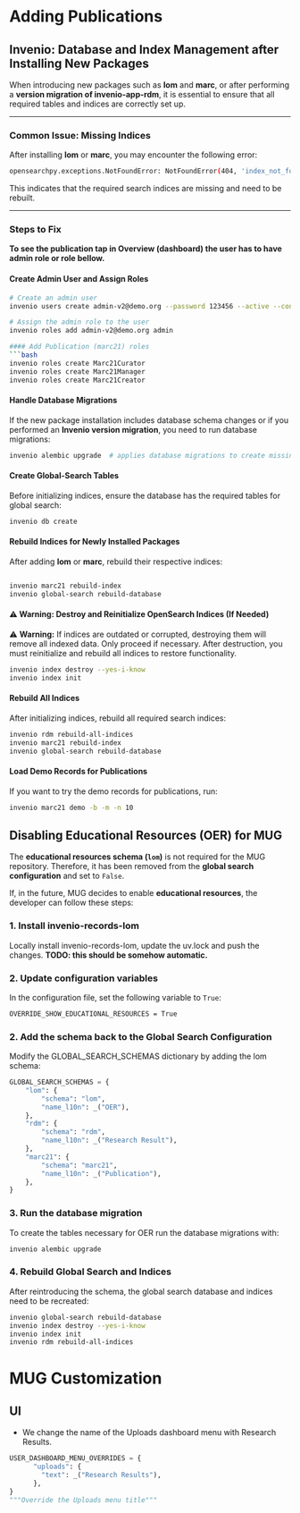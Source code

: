 # Adding Publications

## Invenio: Database and Index Management after Installing New Packages

When introducing new packages such as **lom** and **marc**, or after performing a **version migration of invenio-app-rdm**, it is essential to ensure that all required tables and indices are correctly set up.

---

### Common Issue: Missing Indices

After installing **lom** or **marc**, you may encounter the following error:

```bash
opensearchpy.exceptions.NotFoundError: NotFoundError(404, 'index_not_found_exception', 'no such index [instance-marc21records-marc21]', instance-marc21records-marc21, index_or_alias)
```

This indicates that the required search indices are missing and need to be rebuilt.

---

### Steps to Fix

**To see the publication tap in Overview (dashboard) the user has to have admin role or role bellow.**


#### **Create Admin User and Assign Roles**
```bash
# Create an admin user
invenio users create admin-v2@demo.org --password 123456 --active --confirm

# Assign the admin role to the user
invenio roles add admin-v2@demo.org admin

#### Add Publication (marc21) roles
```bash
invenio roles create Marc21Curator
invenio roles create Marc21Manager
invenio roles create Marc21Creator
```

#### **Handle Database Migrations**

If the new package installation includes database schema changes or if you performed an **Invenio version migration**, you need to run database migrations:

```bash
invenio alembic upgrade  # applies database migrations to create missing tables

```

#### **Create Global-Search Tables**

Before initializing indices, ensure the database has the required tables for global search:

```bash
invenio db create
```

#### **Rebuild Indices for Newly Installed Packages**

After adding **lom** or **marc**, rebuild their respective indices:

```bash

invenio marc21 rebuild-index
invenio global-search rebuild-database
```

#### ⚠️ **Warning: Destroy and Reinitialize OpenSearch Indices (If Needed)**

⚠️ **Warning:** If indices are outdated or corrupted, destroying them will remove all indexed data. Only proceed if necessary. After destruction, you must reinitialize and rebuild all indices to restore functionality.

```bash
invenio index destroy --yes-i-know
invenio index init
```

#### **Rebuild All Indices**

After initializing indices, rebuild all required search indices:

```bash
invenio rdm rebuild-all-indices
invenio marc21 rebuild-index
invenio global-search rebuild-database
```

#### **Load Demo Records for Publications**  
If you want to try the demo records for publications, run:  
```bash
invenio marc21 demo -b -m -n 10
```

## **Disabling Educational Resources (OER) for MUG**
The **educational resources schema (`lom`)** is not required for the MUG repository. Therefore, it has been removed from the **global search configuration** and set to `False`.  

If, in the future, MUG decides to enable **educational resources**, the developer can follow these steps:

### **1. Install invenio-records-lom**
Locally install invenio-records-lom, update the uv.lock and push the changes. **TODO: this should be somehow automatic.**

### **2. Update configuration variables**
In the configuration file, set the following variable to `True`:
```bash
OVERRIDE_SHOW_EDUCATIONAL_RESOURCES = True
```

### **2. Add the schema back to the Global Search Configuration**
Modify the GLOBAL_SEARCH_SCHEMAS dictionary by adding the lom schema:
```python
GLOBAL_SEARCH_SCHEMAS = {
    "lom": {
        "schema": "lom",
        "name_l10n": _("OER"),
    },
    "rdm": {
        "schema": "rdm",
        "name_l10n": _("Research Result"),
    },
    "marc21": {
        "schema": "marc21",
        "name_l10n": _("Publication"),
    },
}
```

### **3. Run the database migration**
To create the tables necessary for OER run the database migrations with:
```bash
invenio alembic upgrade
```

### **4. Rebuild Global Search and Indices**
After reintroducing the schema, the global search database and indices need to be recreated:
```bash
invenio global-search rebuild-database
invenio index destroy --yes-i-know
invenio index init
invenio rdm rebuild-all-indices
```

# MUG Customization

## UI

- We change the name of the Uploads dashboard menu with Research Results.
```python
USER_DASHBOARD_MENU_OVERRIDES = {
      "uploads": {
        "text": _("Research Results"),
      },
}
"""Override the Uploads menu title"""
```
